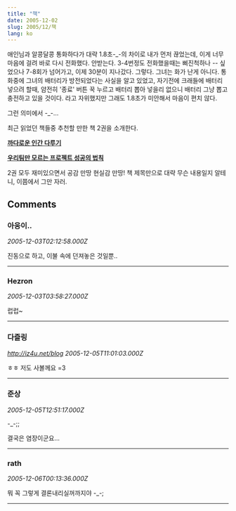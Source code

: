 ```yaml
---
title: "책"
date: 2005-12-02
slug: 2005/12/책
lang: ko
---
```


애인님과 알콩달콩 통화하다가 대략 1.8초-_-의 차이로 내가 먼저 끊었는데, 
이게 너무 마음에 걸려 바로 다시 전화했다. 
안받는다. 3-4번정도 전화했을때는 삐진척하나 -- 싶었으나 7-8회가 넘어가고, 이제 30분이 지나갔다. 그렇다. 그녀는 화가 난게 아니다. 통화중에 그녀의 배터리가 방전되었다는 사실을 알고 있었고, 자기전에 크래들에 배터리 넣으려 할때, 얌전히 '종료' 버튼 꾹 누르고 배터리 뽑아 넣을리 없으니 배터리 그냥 뽑고 충전하고 있을 것이다. 라고 자위했지만 그래도 1.8초가 미안해서 마음이 편치 않다. 

그런 의미에서 -_-...

최근 읽었던 책들중 추천할 만한 책 2권을 소개한다.

**[까다로운 인간 다루기](http://www.yes24.com/Goods/FTGoodsView.aspx?goodsNo=1789111&CategoryNumber=001001026009001)**

**[우리팀만 모르는 프로젝트 성공의 법칙](http://www.yes24.com/Goods/FTGoodsView.aspx?goodsNo=371098&CategoryNumber=001001025008007)**

2권 모두 재미있으면서 공감 만땅 현실감 만땅!
책 제목만으로 대략 무슨 내용일지 알테니, 이쯤에서 그만 자러.

## Comments

### 아웅이..
*2005-12-03T02:12:58.000Z*

진동으로 하고, 이불 속에 던져놓은 것일뿐..

---

### Hezron
*2005-12-03T03:58:27.000Z*

럽럽~

---

### 다즐링
*http://iz4u.net/blog*
*2005-12-05T11:01:03.000Z*

ㅎㅎ 저도 사볼께요 =3

---

### 준상
*2005-12-05T12:51:17.000Z*

-_-;;

결국은 염장이군요...

---

### rath
*2005-12-06T00:13:36.000Z*

뭐 꼭 그렇게 결론내리실꺼까지야 -_-;

---

